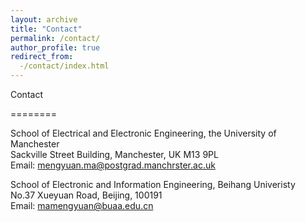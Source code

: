 ```yaml
---
layout: archive
title: "Contact"
permalink: /contact/
author_profile: true
redirect_from:
  -/contact/index.html 
---
```


Contact

========

School of Electrical and Electronic Engineering, the University of Manchester<br>
Sackville Street Building, Manchester, UK M13 9PL<br>
Email: mengyuan.ma@postgrad.manchrster.ac.uk

School of Electronic and Information Engineering, Beihang Univeristy<br>
No.37 Xueyuan Road, Beijing, 100191<br>
Email: mamengyuan@buaa.edu.cn
